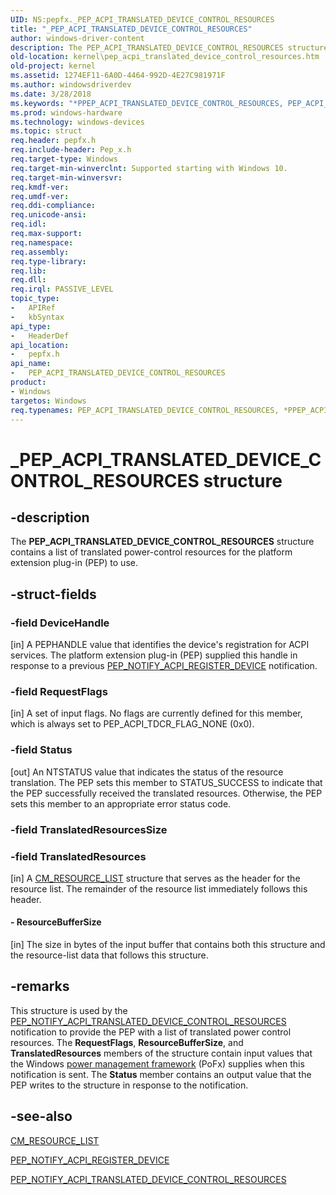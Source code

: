 ```yaml
---
UID: NS:pepfx._PEP_ACPI_TRANSLATED_DEVICE_CONTROL_RESOURCES
title: "_PEP_ACPI_TRANSLATED_DEVICE_CONTROL_RESOURCES"
author: windows-driver-content
description: The PEP_ACPI_TRANSLATED_DEVICE_CONTROL_RESOURCES structure contains a list of translated power-control resources for the platform extension plug-in (PEP) to use.
old-location: kernel\pep_acpi_translated_device_control_resources.htm
old-project: kernel
ms.assetid: 1274EF11-6A0D-4464-992D-4E27C981971F
ms.author: windowsdriverdev
ms.date: 3/28/2018
ms.keywords: "*PPEP_ACPI_TRANSLATED_DEVICE_CONTROL_RESOURCES, PEP_ACPI_TRANSLATED_DEVICE_CONTROL_RESOURCES, PEP_ACPI_TRANSLATED_DEVICE_CONTROL_RESOURCES structure [Kernel-Mode Driver Architecture], _PEP_ACPI_TRANSLATED_DEVICE_CONTROL_RESOURCES, kernel.pep_acpi_translated_device_control_resources, pepfx/PEP_ACPI_TRANSLATED_DEVICE_CONTROL_RESOURCES"
ms.prod: windows-hardware
ms.technology: windows-devices
ms.topic: struct
req.header: pepfx.h
req.include-header: Pep_x.h
req.target-type: Windows
req.target-min-winverclnt: Supported starting with Windows 10.
req.target-min-winversvr: 
req.kmdf-ver: 
req.umdf-ver: 
req.ddi-compliance: 
req.unicode-ansi: 
req.idl: 
req.max-support: 
req.namespace: 
req.assembly: 
req.type-library: 
req.lib: 
req.dll: 
req.irql: PASSIVE_LEVEL
topic_type:
-	APIRef
-	kbSyntax
api_type:
-	HeaderDef
api_location:
-	pepfx.h
api_name:
-	PEP_ACPI_TRANSLATED_DEVICE_CONTROL_RESOURCES
product:
- Windows
targetos: Windows
req.typenames: PEP_ACPI_TRANSLATED_DEVICE_CONTROL_RESOURCES, *PPEP_ACPI_TRANSLATED_DEVICE_CONTROL_RESOURCES
---
```


# _PEP_ACPI_TRANSLATED_DEVICE_CONTROL_RESOURCES structure


## -description


The <b>PEP_ACPI_TRANSLATED_DEVICE_CONTROL_RESOURCES</b> structure contains a list of translated power-control resources for the platform extension plug-in (PEP) to use.


## -struct-fields




### -field DeviceHandle

[in] A PEPHANDLE value that identifies the device's registration for ACPI services. The platform extension plug-in (PEP) supplied this handle in response to a previous <a href="https://msdn.microsoft.com/en-us/library/windows/hardware/mt186689">PEP_NOTIFY_ACPI_REGISTER_DEVICE</a> notification.


### -field RequestFlags

[in] A set of input flags. No flags are currently defined for this member, which is always set to PEP_ACPI_TDCR_FLAG_NONE (0x0).


### -field Status

[out] An NTSTATUS value that indicates the status of the resource translation. The PEP sets this member to STATUS_SUCCESS to indicate that the PEP successfully received the translated resources. Otherwise, the PEP sets this member to an appropriate error status code.


### -field TranslatedResourcesSize

 


### -field TranslatedResources

[in] A <a href="https://msdn.microsoft.com/library/windows/hardware/ff541994">CM_RESOURCE_LIST</a> structure that serves as the header for the resource list. The remainder of the resource list immediately follows this header.


#### - ResourceBufferSize

[in] The size in bytes of the input buffer that contains both this structure and the resource-list data that follows this structure.


## -remarks



This structure is used by the <a href="https://msdn.microsoft.com/en-us/library/windows/hardware/mt186698">PEP_NOTIFY_ACPI_TRANSLATED_DEVICE_CONTROL_RESOURCES</a> notification to provide the PEP with a list of translated power control resources. The <b>RequestFlags</b>, <b>ResourceBufferSize</b>, and <b>TranslatedResources</b> members of the structure contain input values that the Windows <a href="https://msdn.microsoft.com/B08F8ABF-FD43-434C-A345-337FBB799D9B">power management framework</a> (PoFx) supplies when this notification is sent. The <b>Status</b> member contains an output value that the PEP writes to the structure in response to the notification.




## -see-also




<a href="https://msdn.microsoft.com/library/windows/hardware/ff541994">CM_RESOURCE_LIST</a>



<a href="https://msdn.microsoft.com/en-us/library/windows/hardware/mt186689">PEP_NOTIFY_ACPI_REGISTER_DEVICE</a>



<a href="https://msdn.microsoft.com/en-us/library/windows/hardware/mt186698">PEP_NOTIFY_ACPI_TRANSLATED_DEVICE_CONTROL_RESOURCES</a>
 

 

